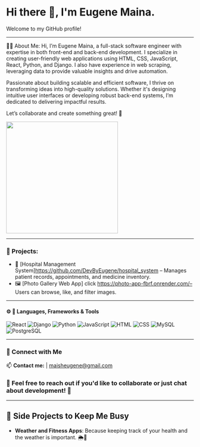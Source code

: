 # Hi there 👋, I'm Eugene Maina.

Welcome to my GitHub profile!

---

🧑‍💻 About Me:
Hi, I’m Eugene Maina, a full-stack software engineer with expertise in both front-end and back-end development. I specialize in creating user-friendly web applications using HTML, CSS, JavaScript, React, Python, and Django. I also have experience in web scraping, leveraging data to provide valuable insights and drive automation.

Passionate about building scalable and efficient software, I thrive on transforming ideas into high-quality solutions. Whether it's designing intuitive user interfaces or developing robust back-end systems, I’m dedicated to delivering impactful results.

Let’s collaborate and create something great! 🚀
<div style="display: flex; gap: 10px;">
  <img src="https://i.pinimg.com/originals/81/17/8b/81178b47a8598f0c81c4799f2cdd4057.gif" width="300" />
</div>

---

### **🚀 Projects:**  
- 🏥 [Hospital Management System]https://github.com/DevByEugene/hospital_system – Manages patient records, appointments, and medicine inventory.  
- 🖼️ [Photo Gallery Web App] click https://photo-app-fbrf.onrender.com/– Users can browse, like, and filter images.  

---

#### ⚙ 🔧 Languages, Frameworks & Tools

![React](https://img.shields.io/badge/React-61DAFB?style=for-the-badge&logo=react&logoColor=black)
![Django](https://img.shields.io/badge/Django-092E20?style=for-the-badge&logo=django&logoColor=white)
![Python](https://img.shields.io/badge/Python-3776AB?style=for-the-badge&logo=python&logoColor=white)
![JavaScript](https://img.shields.io/badge/JavaScript-F7DF1E?style=for-the-badge&logo=javascript&logoColor=black)
![HTML](https://img.shields.io/badge/HTML-E34F26?style=for-the-badge&logo=html5&logoColor=white)
![CSS](https://img.shields.io/badge/CSS-1572B6?style=for-the-badge&logo=css3&logoColor=white)
![MySQL](https://img.shields.io/badge/MySQL-4479A1?style=for-the-badge&logo=mysql&logoColor=white)
![PostgreSQL](https://img.shields.io/badge/PostgreSQL-336791?style=for-the-badge&logo=postgresql&logoColor=white)

---

### 🔗 Connect with Me

📫 **Contact me:** [](your-link) | [maisheugene@gmail.com](maisheugene@gmail.com)  

### 💬 Feel free to reach out if you'd like to collaborate or just chat about development! 🤖

---

## 🎯 Side Projects to Keep Me Busy
- **Weather and Fitness Apps**: Because keeping track of your health and the weather is important. 🌦️💪

